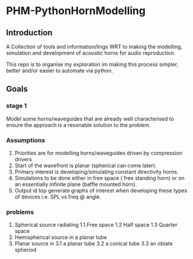 # PHM-PythonHornModelling

## Introduction

A Collection of tools and information/lings WRT to making the modelling, simulation and development of acoustic horns for audio reproduction.

This repo is to organise my exploration im making this process simpler, better and/or easier to automate via python.

## Goals
### stage 1 
Model some horns/waveguides that are already well characterised to ensure the approach is a resonable solution to the problem.

### Assumptions
1. Priorities are for modelling horns/waveguides driven by compression drivers
2. Start of the wavefront is planar (spherical can come later).
3. Primary interest is developing/simulating constant directivity horns.
4. Simulations to be done either in free space ( free standing horn) or on an essentially infinite plane (baffle mounted horn).
5. Output id top generate graphs of interest when developing these types of devices i.e. SPL vs freq @ angle.

### problems
1. Spherical source radiating
  1.1.Free space
  1.2 Half space
  1.3 Quarter space
2. Hemispherical source in a planar tube
3. Planar source in 
  3.1 a planar tube
  3.2 a conical tube
  3.3 an oblate spheriod 

